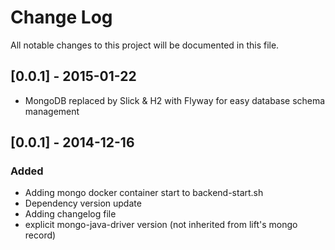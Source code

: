 # Change Log
All notable changes to this project will be documented in this file.

## [0.0.1] - 2015-01-22
- MongoDB replaced by Slick & H2 with Flyway for easy database schema management

## [0.0.1] - 2014-12-16
### Added
- Adding mongo docker container start to backend-start.sh
- Dependency version update
- Adding changelog file
- explicit mongo-java-driver version (not inherited from lift's mongo record)